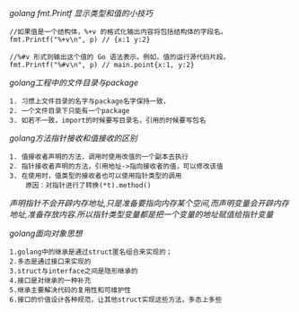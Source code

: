 *golang fmt.Printf 显示类型和值的小技巧*
```$xslt
//如果值是一个结构体，%+v 的格式化输出内容将包括结构体的字段名。
fmt.Printf("%+v\n", p) // {x:1 y:2}

//%#v 形式则输出这个值的 Go 语法表示。例如，值的运行源代码片段。
fmt.Printf("%#v\n", p) // main.point{x:1, y:2}
```
*golang工程中的文件目录与package*
```
1. 习惯上文件目录的名字与package名字保持一致，
2. 一个文件目录下只能有一个package
3. 如若不一致，import的时候要写目录名，引用的时候要写包名
```
*golang方法指针接收和值接收的区别*
```$xslt
1. 值接收者声明的方法，调用时使用改值的一个副本去执行
2. 指针接收者声明的方法，引用地址->指向接收者的值，可以修改该值
3. 在使用时，值类型的接收者也可以使用指针类型的调用
    原因：对指针进行了转换(*t).method()
```
*声明指针不会开辟内存地址,只是准备要指向内存某个空间,而声明变量会开辟内存地址,准备存放内容.所以指针类型变量都是把一个变量的地址赋值给指针变量*


*golang面向对象思想*

```gotemplate
1.golang中的继承是通过struct匿名组合来实现的；
2.多态是通过接口来实现的
3.struct与interface之间是隐形继承的
4.接口是对继承的一种补充
5.继承主要解决代码的复用性和可维护性
6.接口的价值设计各种规范，让其他struct实现这些方法，多态上多些
```
